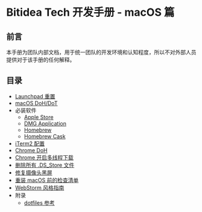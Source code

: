 # Bitidea Tech 开发手册 - macOS 篇

## 前言

本手册为团队内部文档，用于统一团队的开发环境和认知程度，所以不对外部人员提供对于该手册的任何解释。

## 目录

* [Launchpad 重置](reset-launchpad.md)
* [macOS DoH/DoT](macOS-encrypted-dns.md)
* 必装软件
  * [Apple Store](must-install/apple-store.md)
  * [DMG Application](must-install/dmg-application.md)
  * [Homebrew](must-install/homebrew.md)
  * [Homebrew Cask](must-install/homebrew-cask.md)
* [iTerm2 配置](iterm2-config.md)
* [Chrome DoH](chrome-doh.md)
* [Chrome 开启多线程下载](chrome-enable-parallel-downloading.md)
* [删除所有 .DS_Store 文件](remove-all-DS_Store.md)
* [修复摄像头黑屏](mac-camera-not-working-fix.md)
* [重装 macOS 前的检查清单](reinstall-macOS-checklist.md)
* [WebStorm 风格指南](webstorm-style-guide.md)
* 附录
  * [dotfiles 参考](https://github.com/jerryshell/dotfiles)

